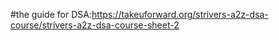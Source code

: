 #the guide for DSA:https://takeuforward.org/strivers-a2z-dsa-course/strivers-a2z-dsa-course-sheet-2

